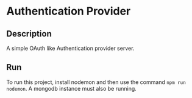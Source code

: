 # Authentication Provider
## Description 
A simple OAuth like Authentication provider server. 

## Run
To run this project, install nodemon and then use the command `npm run nodemon`. A mongodb instance must also be running. 
